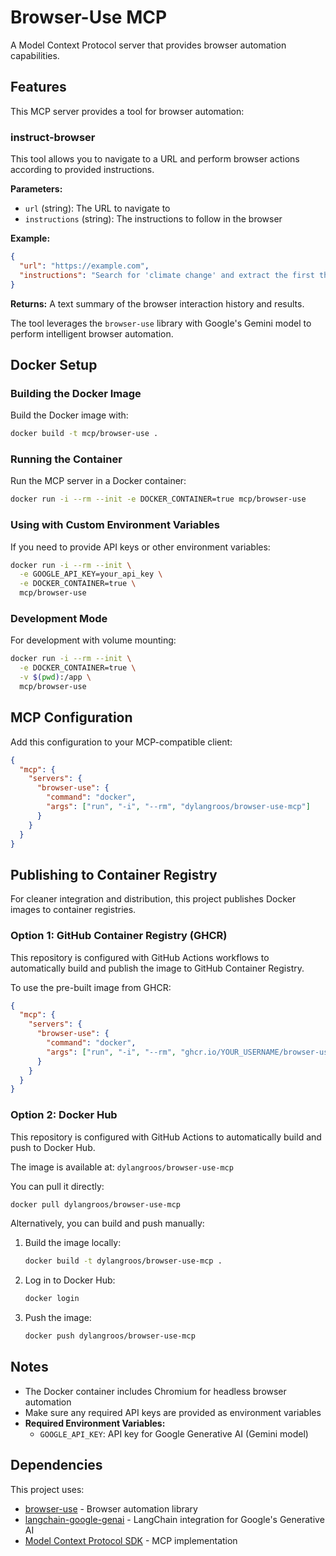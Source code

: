# Browser-Use MCP

A Model Context Protocol server that provides browser automation capabilities.

## Features

This MCP server provides a tool for browser automation:

### instruct-browser

This tool allows you to navigate to a URL and perform browser actions according to provided instructions.

**Parameters:**
- `url` (string): The URL to navigate to
- `instructions` (string): The instructions to follow in the browser

**Example:**
```json
{
  "url": "https://example.com",
  "instructions": "Search for 'climate change' and extract the first three results"
}
```

**Returns:**
A text summary of the browser interaction history and results.

The tool leverages the `browser-use` library with Google's Gemini model to perform intelligent browser automation.

## Docker Setup

### Building the Docker Image

Build the Docker image with:

```bash
docker build -t mcp/browser-use .
```

### Running the Container

Run the MCP server in a Docker container:

```bash
docker run -i --rm --init -e DOCKER_CONTAINER=true mcp/browser-use
```

### Using with Custom Environment Variables

If you need to provide API keys or other environment variables:

```bash
docker run -i --rm --init \
  -e GOOGLE_API_KEY=your_api_key \
  -e DOCKER_CONTAINER=true \
  mcp/browser-use
```

### Development Mode

For development with volume mounting:

```bash
docker run -i --rm --init \
  -e DOCKER_CONTAINER=true \
  -v $(pwd):/app \
  mcp/browser-use
```

## MCP Configuration

Add this configuration to your MCP-compatible client:

```json
{
  "mcp": {
    "servers": {
      "browser-use": {
        "command": "docker",
        "args": ["run", "-i", "--rm", "dylangroos/browser-use-mcp"]
      }
    }
  }
}
```

## Publishing to Container Registry

For cleaner integration and distribution, this project publishes Docker images to container registries.

### Option 1: GitHub Container Registry (GHCR)

This repository is configured with GitHub Actions workflows to automatically build and publish the image to GitHub Container Registry.

To use the pre-built image from GHCR:

```json
{
  "mcp": {
    "servers": {
      "browser-use": {
        "command": "docker",
        "args": ["run", "-i", "--rm", "ghcr.io/YOUR_USERNAME/browser-use-mcp"]
      }
    }
  }
}
```

### Option 2: Docker Hub

This repository is configured with GitHub Actions to automatically build and push to Docker Hub.

The image is available at: `dylangroos/browser-use-mcp`

You can pull it directly:

```bash
docker pull dylangroos/browser-use-mcp
```

Alternatively, you can build and push manually:

1. Build the image locally:
   ```bash
   docker build -t dylangroos/browser-use-mcp .
   ```

2. Log in to Docker Hub:
   ```bash
   docker login
   ```

3. Push the image:
   ```bash
   docker push dylangroos/browser-use-mcp
   ```

## Notes

- The Docker container includes Chromium for headless browser automation
- Make sure any required API keys are provided as environment variables
- **Required Environment Variables:**
  - `GOOGLE_API_KEY`: API key for Google Generative AI (Gemini model)
  
## Dependencies

This project uses:
- [browser-use](https://github.com/browser-use/browser-use) - Browser automation library
- [langchain-google-genai](https://python.langchain.com/docs/integrations/chat/google_generative_ai) - LangChain integration for Google's Generative AI
- [Model Context Protocol SDK](https://github.com/model-context-protocol/sdk) - MCP implementation
